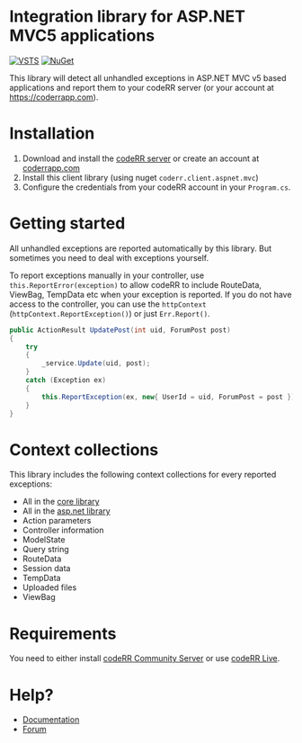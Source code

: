 Integration library for ASP.NET MVC5 applications
=================================================

[![VSTS](https://1tcompany.visualstudio.com/_apis/public/build/definitions/75570083-b1ef-4e78-88e2-5db4982f756c/15/badge)]() [![NuGet](https://img.shields.io/nuget/dt/codeRR.Client.AspNet.Mvc5.svg?style=flat-square)]()

This library will detect all unhandled exceptions in ASP.NET MVC v5 based applications and report them to your codeRR server (or your account at https://coderrapp.com).

# Installation

1. Download and install the [codeRR server](https://github.com/coderrapp/coderr.server) or create an account at [coderrapp.com](https://coderrapp.com)
2. Install this client library (using nuget `coderr.client.aspnet.mvc`)
3. Configure the credentials from your codeRR account in your `Program.cs`.

# Getting started

All unhandled exceptions are reported automatically by this library. 
But sometimes you need to deal with exceptions yourself. 

To report exceptions manually in your controller, use `this.ReportError(exception)` to allow codeRR to include RouteData, ViewBag, TempData etc when your exception is reported.
If you do not have access to the controller, you can use the `httpContext` (`httpContext.ReportException()`) or just `Err.Report()`. 

```csharp
public ActionResult UpdatePost(int uid, ForumPost post)
{
	try
	{
		_service.Update(uid, post);
	}
	catch (Exception ex)
	{
		this.ReportException(ex, new{ UserId = uid, ForumPost = post });
	}
}
```

# Context collections

This library includes the following context collections for every reported exceptions:

* All in the [core library](https://github.com/coderrapp/coderr.client)
* All in the [asp.net library](https://github.com/coderrapp/coderr.client.aspnet)
* Action parameters
* Controller information
* ModelState
* Query string
* RouteData
* Session data
* TempData
* Uploaded files
* ViewBag

# Requirements

You need to either install [codeRR Community Server](https://github.com/coderrapp/coderr.server) or use [codeRR Live](https://coderrapp.com/live).

# Help?

* [Documentation](https://coderrapp.com/documentation/client/libraries/aspnet/mvc5/)
* [Forum](http://discuss.coderrapp.com)
